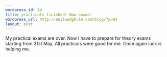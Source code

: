 ```yaml
--- 
wordpress_id: 84
title: practicals finished! Now exams!
wordpress_url: http://anilwadghule.com/blog/?p=84
layout: post
---
```

<p>My practical exams are over. Now I have to prepare for theory exams starting  from 31st May. All practicals were good for me. Once again luck is helping me. </p>
